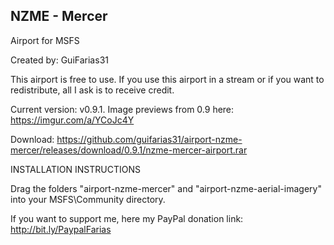 ## NZME - Mercer ##
Airport for MSFS

Created by: GuiFarias31

This airport is free to use. If you use this airport in a stream or if you want to redistribute, all I ask is to receive credit.

Current version: v0.9.1. Image previews from 0.9 here: https://imgur.com/a/YCoJc4Y

Download: https://github.com/guifarias31/airport-nzme-mercer/releases/download/0.9.1/nzme-mercer-airport.rar

INSTALLATION INSTRUCTIONS

Drag the folders "airport-nzme-mercer" and "airport-nzme-aerial-imagery" into your MSFS\Community directory.

If you want to support me, here my PayPal donation link: http://bit.ly/PaypalFarias
